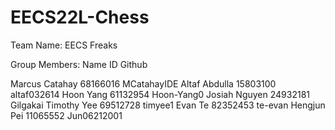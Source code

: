 # EECS22L-Chess

Team Name: EECS Freaks

Group Members:
Name             ID         Github

Marcus Catahay   68166016   MCatahayIDE
Altaf Abdulla    15803100   altaf032614 
Hoon Yang        61132954   Hoon-Yang0
Josiah Nguyen    24932181   Gilgakai
Timothy Yee      69512728   timyee1
Evan Te          82352453   te-evan
Hengjun Pei      11065552   Jun06212001
